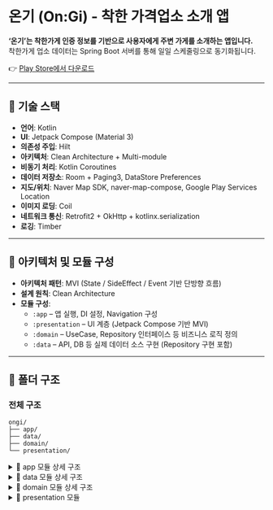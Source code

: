 # 온기 (On:Gi) - 착한 가격업소 소개 앱

**‘온기’는 착한가게 인증 정보를 기반으로 사용자에게 주변 가게를 소개하는 앱입니다.**
<br/>
착한가게 업소 데이터는 Spring Boot 서버를 통해 일일 스케줄링으로 동기화됩니다.

👉 [Play Store에서 다운로드](https://play.google.com/store/apps/details?id=com.aloe_droid.ongi)

---

## 📌 기술 스택

- **언어**: Kotlin 
- **UI**: Jetpack Compose (Material 3)
- **의존성 주입**: Hilt
- **아키텍처**: Clean Architecture + Multi-module
- **비동기 처리**: Kotlin Coroutines
- **데이터 저장소**: Room + Paging3, DataStore Preferences
- **지도/위치**: Naver Map SDK, naver-map-compose, Google Play Services Location
- **이미지 로딩**: Coil 
- **네트워크 통신**: Retrofit2 + OkHttp + kotlinx.serialization
- **로깅**: Timber

---

## 🧱 아키텍처 및 모듈 구성

- **아키텍처 패턴**: MVI (State / SideEffect / Event 기반 단방향 흐름)
- **설계 원칙**: Clean Architecture
- **모듈 구성**:
  - `:app` – 앱 실행, DI 설정, Navigation 구성
  - `:presentation` – UI 계층 (Jetpack Compose 기반 MVI)
  - `:domain` – UseCase, Repository 인터페이스 등 비즈니스 로직 정의
  - `:data` – API, DB 등 실제 데이터 소스 구현 (Repository 구현 포함)

---

## 📁 폴더 구조

###  전체 구조
```
ongi/
├── app/                    
├── data/              
├── domain/                 
└── presentation/      
```
<details>
 <summary>📱 app 모듈 상세 구조</summary>

```
app/
├── src/main/
│   ├── java/com/aloe_droid/ongi/
│   │   └── ui/
│   │       ├── navigation/         # 네비게이션 컴포넌트
│   │       ├── theme/              # 테마 및 디자인 시스템
│   │       ├── MainActivity.kt
│   │       ├── OnGiApp.kt
│   │       └── OnGiApplication.kt
│   ├── res/                       # 리소스 (아이콘, 색상, 문자열 등)
│   └── AndroidManifest.xml
├── src/androidTest/
└── src/test/  
```
</details>

<details> 
<summary>💾 data 모듈 상세 구조</summary>

```
data/
├── src/main/java/com/aloe_droid/data/
│   ├── common/
│   │   ├── di/DispatchersModule.kt
│   │   └── Dispatcher.kt
│   ├── datasource/
│   │   ├── datastore/        # 로컬 데이터 저장소
│   │   │   ├── module/
│   │   │   └── source/
│   │   ├── dto/              # 데이터 전송 객체
│   │   │   ├── banner/
│   │   │   ├── store/
│   │   │   └── user/
│   │   ├── local/            # 로컬 데이터베이스
│   │   │   ├── dao/          # 데이터 액세스 객체
│   │   │   ├── database/
│   │   │   ├── entity/       # 데이터베이스 엔티티
│   │   │   ├── module/
│   │   │   └── util/
│   │   ├── manager/          # 위치 관리자
│   │   │   ├── module/
│   │   │   └── source/
│   │   ├── network/          # 네트워크 통신
│   │   │   ├── api/          # API 인터페이스
│   │   │   ├── module/
│   │   │   ├── source/       # 네트워크 데이터 소스
│   │   │   └── util/
│   │   └── util/
│   └── repository/
│       ├── impl/             # 리포지토리 구현체
│       ├── mapper/           # 데이터 매퍼
│       ├── module/
│       └── page/             # 페이징 처리
├── src/androidTest/
└── src/test/
```
</details>

<details> 
<summary>🎯 domain 모듈 상세 구조</summary>

```
domain/
└── src/main/java/com/aloe_droid/domain/
    ├── entity/               # 도메인 엔티티
    ├── exception/            # 커스텀 예외
    ├── repository/           # 리포지토리 인터페이스
    └── usecase/              # 비즈니스 로직
```
</details>


<details> 
<summary>🎨 presentation 모듈</summary>

```
presentation/
├── src/main/java/com/aloe_droid/presentation/
│   ├── base/                 # 공통 컴포넌트
│   │   ├── component/        # 재사용 가능한 UI 컴포넌트
│   │   ├── theme/            # 디자인 시스템
│   │   └── view/             # 베이스 뷰 클래스
│   ├── filtered_store/       # 필터링된 가게 목록
│   │   ├── component/
│   │   ├── contract/
│   │   ├── data/
│   │   ├── FilteredStoreNavigation.kt
│   │   ├── FilteredStoreScreen.kt
│   │   ├── FilteredStoreState.kt
│   │   └── FilteredStoreViewModel.kt
│   ├── home/                 # 홈 화면
│   │   ├── component/
│   │   ├── contract/
│   │   ├── data/
│   │   ├── HomeNavigation.kt
│   │   ├── HomeScreen.kt
│   │   └── HomeViewModel.kt
│   ├── map/                  # 지도 화면
│   │   ├── component/
│   │   ├── contract/
│   │   ├── data/
│   │   ├── util/
│   │   ├── MapNavigation.kt
│   │   ├── MapScreen.kt
│   │   └── MapViewModel.kt
│   ├── search/               # 검색 화면
│   │   ├── component/
│   │   ├── contract/
│   │   ├── data/
│   │   ├── SearchNavigation.kt
│   │   ├── SearchScreen.kt
│   │   └── SearchViewModel.kt
│   ├── setting/              # 설정 화면
│   │   ├── component/
│   │   ├── contract/
│   │   ├── SettingNavigation.kt
│   │   ├── SettingScreen.kt
│   │   └── SettingViewModel.kt
│   ├── splash/               # 스플래시 화면
│   │   ├── contract/
│   │   └── SplashViewModel.kt
│   └── store/                # 가게 상세 화면
│       ├── component/
│       ├── contract/
│       ├── data/
│       ├── StoreNavigation.kt
│       ├── StoreScreen.kt
│       ├── StoreTopBar.kt
│       └── StoreViewModel.kt
├── src/main/res/
│   ├── drawable/
│   └── values/
├── src/androidTest/
└── src/test/
```
</details>
